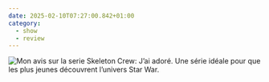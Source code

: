 ```yaml
---
date: 2025-02-10T07:27:00.842+01:00
category:
  - show
  - review
---
```


![Mon avis sur la serie Skeleton Crew: J’ai adoré. Une série idéale pour que les plus jeunes découvrent l’univers Star War.](https://alienlebarge.ch/media/photos/2025/02/10/img-6588.jpg)
